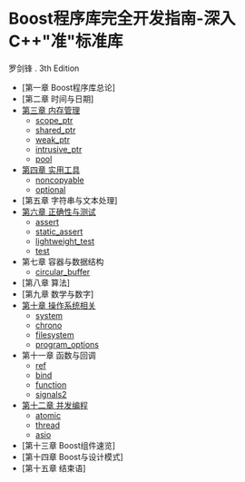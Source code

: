 # Boost程序库完全开发指南-深入C++"准"标准库

罗剑锋 . 3th Edition

- [第一章 Boost程序库总论]
- [第二章 时间与日期]
- [第三章 内存管理](chapter3.md)
  - [scope_ptr](chapter3_1.md)
  - [shared_ptr](chapter3_2.md)
  - [weak_ptr](chapter3_3.md)
  - [intrusive_ptr](chapter3_4.md)
  - [pool](chapter3_5.md)
- [第四章 实用工具](chapter4.md)
  - [noncopyable](chapter4_1.md)
  - [optional](chapter4_3.md)
- [第五章 字符串与文本处理]
- [第六章 正确性与测试](chapter6.md)
  - [assert](chapter6_1.md)
  - [static_assert](chapter6_2.md)
  - [lightweight_test](chapter6_3.md)
  - [test](chapter6_4.md)
- 第七章 容器与数据结构
  - [circular_buffer](chapter7_5.md)
- [第八章 算法]
- [第九章 数学与数字]
- [第十章 操作系统相关](chapter10.md)
  - [system](chapter10_1.md)
  - [chrono](chapter10_2.md)
  - [filesystem](chapter10_3.md)
  - [program_options](chapter10_4.md)
- 第十一章 函数与回调
  - [ref](chapter11_1.md)
  - [bind](chapter11_2.md)
  - [function](chapter11_3.md)
  - [signals2](chapter11_4.md)
- [第十二章 并发编程](chapter12.md)
  - [atomic](chapter12_1.md)
  - [thread](chapter12_2.md)
  - [asio](chapter12_3.md)
- [第十三章 Boost组件速览]
- [第十四章 Boost与设计模式]
- [第十五章 结束语]

